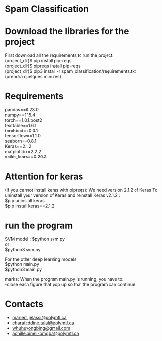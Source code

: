 Spam Classification
==

Download the libraries for the project
==

First download all the requirements to run the project:  
(project_dir)$ pip install pip-reqs  
(project_dir)$ pipreqs install pip-reqs  
(project_dir)$ pip3 install -r spam_classification/requirements.txt   
(prendra quelques minutes)

Requirements 
==

pandas==0.23.0  
numpy==1.15.4  
torch==1.0.1.post2  
texttable==1.6.1  
torchtext==0.3.1  
tensorflow==1.1.0  
seaborn==0.8.1  
Keras==2.1.2  
matplotlib==2.2.2  
scikit_learn==0.20.3  

Attention for keras
==
(If you cannot install keras with pipreqs): 
We need version 2.1.2 of Keras
To uninstall your version of Keras and reinstall Keras v2.1.2 :   
$pip uninstall keras   
$pip install keras==2.1.2   


run the program
==
SVM model : 
$python svm.py  
or   
$python3 svm.py   

For the other deep learning models   
$python main.py   
$python3 main.py   

marks:
When the program main.py is running, you have to:  
-close each figure that pop up so that the program can continue  


Contacts
==
- mariem.jelassi@polymtl.ca
- charafeddine.talal@polymtl.ca
- whuhuyongbing@gmail.com 
- achille.bineli-omgba@polymtl.ca
